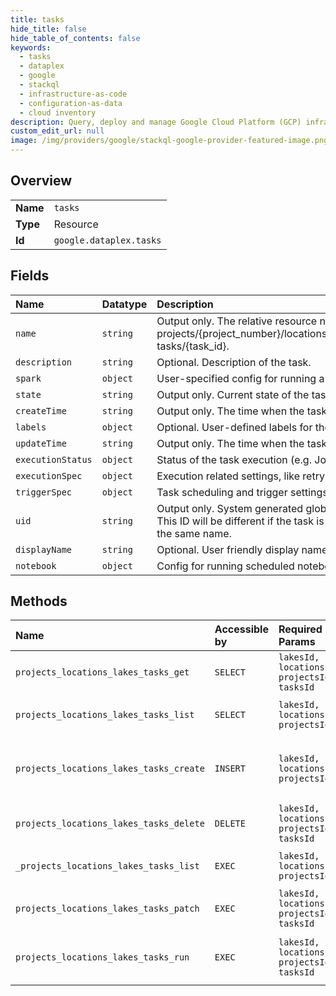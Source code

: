 ```yaml
---
title: tasks
hide_title: false
hide_table_of_contents: false
keywords:
  - tasks
  - dataplex
  - google    
  - stackql
  - infrastructure-as-code
  - configuration-as-data
  - cloud inventory
description: Query, deploy and manage Google Cloud Platform (GCP) infrastructure and resources using SQL
custom_edit_url: null
image: /img/providers/google/stackql-google-provider-featured-image.png
---
```

  
    

## Overview
<table><tbody>
<tr><td><b>Name</b></td><td><code>tasks</code></td></tr>
<tr><td><b>Type</b></td><td>Resource</td></tr>
<tr><td><b>Id</b></td><td><code>google.dataplex.tasks</code></td></tr>
</tbody></table>

## Fields
| Name | Datatype | Description |
|:-----|:---------|:------------|
| `name` | `string` | Output only. The relative resource name of the task, of the form: projects/&#123;project_number&#125;/locations/&#123;location_id&#125;/lakes/&#123;lake_id&#125;/ tasks/&#123;task_id&#125;. |
| `description` | `string` | Optional. Description of the task. |
| `spark` | `object` | User-specified config for running a Spark task. |
| `state` | `string` | Output only. Current state of the task. |
| `createTime` | `string` | Output only. The time when the task was created. |
| `labels` | `object` | Optional. User-defined labels for the task. |
| `updateTime` | `string` | Output only. The time when the task was last updated. |
| `executionStatus` | `object` | Status of the task execution (e.g. Jobs). |
| `executionSpec` | `object` | Execution related settings, like retry and service_account. |
| `triggerSpec` | `object` | Task scheduling and trigger settings. |
| `uid` | `string` | Output only. System generated globally unique ID for the task. This ID will be different if the task is deleted and re-created with the same name. |
| `displayName` | `string` | Optional. User friendly display name. |
| `notebook` | `object` | Config for running scheduled notebooks. |
## Methods
| Name | Accessible by | Required Params | Description |
|:-----|:--------------|:----------------|:------------|
| `projects_locations_lakes_tasks_get` | `SELECT` | `lakesId, locationsId, projectsId, tasksId` | Get task resource. |
| `projects_locations_lakes_tasks_list` | `SELECT` | `lakesId, locationsId, projectsId` | Lists tasks under the given lake. |
| `projects_locations_lakes_tasks_create` | `INSERT` | `lakesId, locationsId, projectsId` | Creates a task resource within a lake. |
| `projects_locations_lakes_tasks_delete` | `DELETE` | `lakesId, locationsId, projectsId, tasksId` | Delete the task resource. |
| `_projects_locations_lakes_tasks_list` | `EXEC` | `lakesId, locationsId, projectsId` | Lists tasks under the given lake. |
| `projects_locations_lakes_tasks_patch` | `EXEC` | `lakesId, locationsId, projectsId, tasksId` | Update the task resource. |
| `projects_locations_lakes_tasks_run` | `EXEC` | `lakesId, locationsId, projectsId, tasksId` | Run an on demand execution of a Task. |

